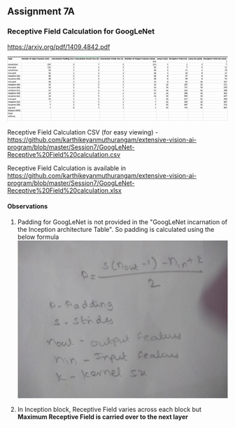 ## Assignment 7A

### Receptive Field Calculation for GoogLeNet

https://arxiv.org/pdf/1409.4842.pdf

![alt text](https://github.com/karthikeyanmuthurangam/extensive-vision-ai-program/blob/master/Session7/Receptive%20Field%20Calculation.png "Receptive Field Calculation Formula")

Receptive Field Calculation CSV (for easy viewing) -  https://github.com/karthikeyanmuthurangam/extensive-vision-ai-program/blob/master/Session7/GoogLeNet-Receptive%20Field%20calculation.csv

Receptive Field Calculation is available in https://github.com/karthikeyanmuthurangam/extensive-vision-ai-program/blob/master/Session7/GoogLeNet-Receptive%20Field%20calculation.xlsx

#### Observations

1. Padding for GoogLeNet is not provided in the "GoogLeNet incarnation of the Inception architecture Table". So padding is calculated using the below formula
![alt text](https://github.com/karthikeyanmuthurangam/extensive-vision-ai-program/blob/master/Session7/padding-calculation-formula.png "Padding Calculation Formula")

2. In Inception block, Receptive Field varies across each block but **Maximum Receptive Field is carried over to the next layer**
